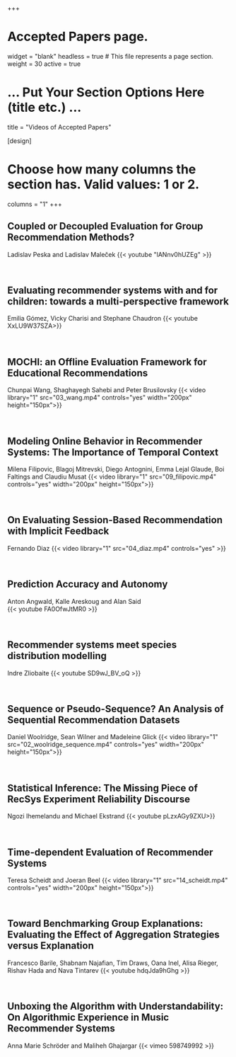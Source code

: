 +++
# Accepted Papers page.
widget = "blank"
headless = true  # This file represents a page section.
weight = 30
active = true

# ... Put Your Section Options Here (title etc.) ...
title = "Videos of Accepted Papers"

[design]
  # Choose how many columns the section has. Valid values: 1 or 2.
  columns = "1"
+++

## Coupled or Decoupled Evaluation for Group Recommendation Methods?
Ladislav Peska and Ladislav Maleček
{{< youtube "lANnv0hUZEg" >}}

<br>

## Evaluating recommender systems with and for children: towards a multi-perspective framework
Emilia Gómez, Vicky Charisi and Stephane Chaudron 
{{< youtube XxLU9W37SZA>}}

<br>

## MOCHI: an Offline Evaluation Framework for Educational Recommendations
Chunpai Wang, Shaghayegh Sahebi and Peter Brusilovsky
{{< video library="1" src="03_wang.mp4" controls="yes" width="200px" height="150px">}}

<br>

## Modeling Online Behavior in Recommender Systems: The Importance of Temporal Context
Milena Filipovic, Blagoj Mitrevski, Diego Antognini, Emma Lejal Glaude, Boi Faltings and Claudiu Musat 
{{< video library="1" src="09_filipovic.mp4" controls="yes" width="200px" height="150px">}}

<br>


## On Evaluating Session-Based Recommendation with Implicit Feedback
Fernando Diaz 
{{< video library="1" src="04_diaz.mp4" controls="yes" >}}

<br>

## Prediction Accuracy and Autonomy
Anton Angwald, Kalle Areskoug and Alan Said  
{{< youtube FA0OfwJtMR0 >}}

<br>

## Recommender systems meet species distribution modelling
Indre Zliobaite
{{< youtube SD9wJ_BV_oQ >}}

<br>

## Sequence or Pseudo-Sequence? An Analysis of Sequential Recommendation Datasets
Daniel Woolridge, Sean Wilner and Madeleine Glick 
{{< video library="1" src="02_woolridge_sequence.mp4" controls="yes" width="200px" height="150px">}}

<br>

## Statistical Inference: The Missing Piece of RecSys Experiment Reliability Discourse
Ngozi Ihemelandu and Michael Ekstrand 
{{< youtube pLzxAGy9ZXU>}}

<br>

## Time-dependent Evaluation of Recommender Systems
Teresa Scheidt and Joeran Beel 
{{< video library="1" src="14_scheidt.mp4" controls="yes" width="200px" height="150px">}}

<br>

## Toward Benchmarking Group Explanations: Evaluating the Effect of Aggregation Strategies versus Explanation
Francesco Barile, Shabnam Najafian, Tim Draws, Oana Inel, Alisa Rieger, Rishav Hada and Nava Tintarev 
{{< youtube hdqJda9hGhg >}}

<br>

## Unboxing the Algorithm with Understandability: On Algorithmic Experience in Music Recommender Systems
Anna Marie Schröder and Maliheh Ghajargar
{{< vimeo 598749992 >}}

<br>



